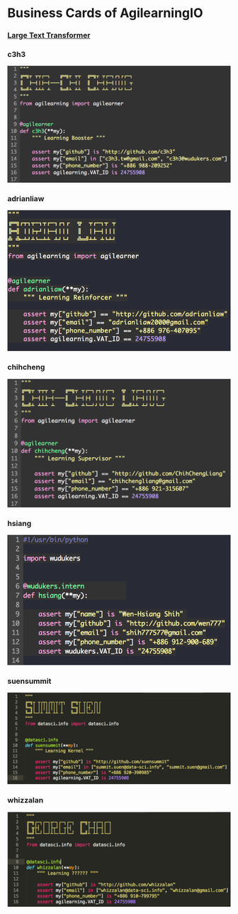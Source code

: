 Business Cards of AgilearningIO
======================

### [Large Text Transformer](http://patorjk.com/software/taag/#p=display&f=Calvin%20S&t=Your%20Name%20Here)

### c3h3
![](images/c3h3.png)

### adrianliaw
![](images/adrianliaw.png)

### chihcheng
![](images/chihcheng.png)

### hsiang
![](images/hsiang.png)

### suensummit
![](images/suensummit.png)

### whizzalan
![](images/whizzalan.png)